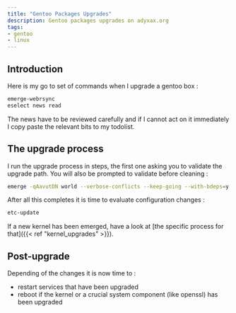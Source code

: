 ```yaml
---
title: "Gentoo Packages Upgrades"
description: Gentoo packages upgrades on adyxax.org
tags:
- gentoo
- linux
---
```


## Introduction

Here is my go to set of commands when I upgrade a gentoo box :
```sh
emerge-webrsync
eselect news read
```

The news have to be reviewed carefully and if I cannot act on it immediately I copy paste the relevant bits to my todolist.

## The upgrade process

I run the upgrade process in steps, the first one asking you to validate the upgrade path. You will also be prompted to validate before cleaning :
```sh
emerge -qAavutDN world --verbose-conflicts --keep-going --with-bdeps=y && emerge --depclean -a && revdep-rebuild -i -- -q --keep-going; eclean --deep distfiles && eclean --deep packages && date
```

After all this completes it is time to evaluate configuration changes :
```sh
etc-update
```

If a new kernel has been emerged, have a look at [the specific process for that]({{< ref "kernel_upgrades" >}}).

## Post-upgrade

Depending of the changes it is now time to :
- restart services that have been upgraded
- reboot if the kernel or a crucial system component (like openssl) has been upgraded
